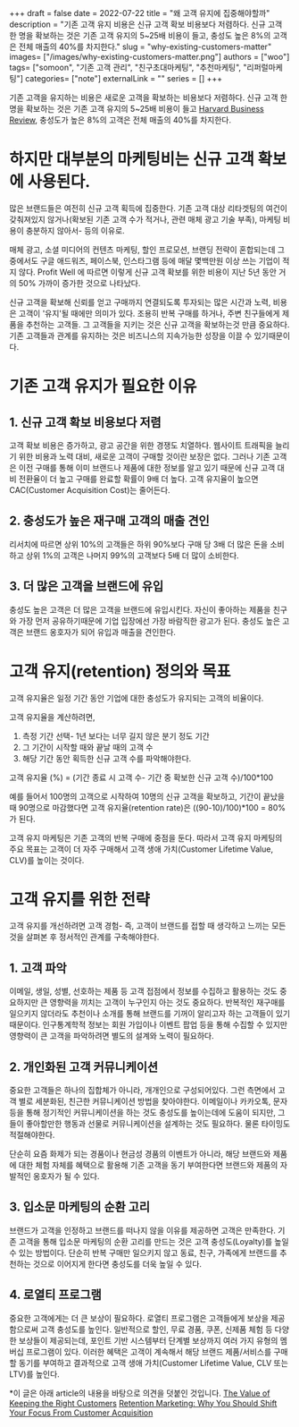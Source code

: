 +++ 
draft = false
date = 2022-07-22
title = "왜 고객 유지에 집중해야할까"
description = "기존 고객 유지 비용은 신규 고객 확보 비용보다 저렴하다. 신규 고객 한 명을 확보하는 것은 기존 고객 유지의 5~25배 비용이 들고, 충성도 높은 8%의 고객은 전체 매출의 40%를 차지한다."
slug = "why-existing-customers-matter"
images= ["/images/why-existing-customers-matter.png"]
authors = ["woo"]
tags= ["somoon", "기존 고객 관리", "친구초대마케팅", "추천마케팅", "리퍼럴마케팅"]
categories= ["note"]
externalLink = ""
series = []
+++

기존 고객을 유지하는 비용은 새로운 고객을 확보하는 비용보다 저렴하다. 신규 고객 한 명을 확보하는 것은 기존 고객 유지의 5~25배 비용이 들고 [Harvard Business Review](https://hbr.org/2014/10/the-value-of-keeping-the-right-customers), 충성도가 높은 8%의 고객은 전체 매출의 40%를 차지한다.

# 하지만 대부분의 마케팅비는 신규 고객 확보에 사용된다.
많은 브랜드들은 여전히 신규 고객 획득에 집중한다. 기존 고객 대상 리타겟팅의 여건이 갖춰져있지 않거나(확보된 기존 고객 수가 적거나, 관련 매체 광고 기술 부족), 마케팅 비용이 충분하지 않아서- 등의 이유로.

매체 광고, 소셜 미디어의 컨텐츠 마케팅, 할인 프로모션, 브랜딩 전략이 혼합되는데 그 중에서도 구글 애드워즈, 페이스북, 인스타그램 등에 매달 몇백만원 이상 쓰는 기업이 적지 않다. Profit Well 에 따르면 이렇게 신규 고객 확보를 위한 비용이 지난 5년 동안 거의 50% 가까이 증가한 것으로 나타났다. 

신규 고객을 확보해 신뢰를 얻고 구매까지 연결되도록 투자되는 많은 시간과 노력, 비용은 고객이 '유지'될 때에만 의미가 있다. 조용히 반복 구매를 하거나, 주변 친구들에게 제품을 추천하는 고객들. 그 고객들을 지키는 것은 신규 고객을 확보하는것 만큼 중요하다. 기존 고객들과 관계를 유지하는 것은 비즈니스의 지속가능한 성장을 이끌 수 있기때문이다.

# 기존 고객 유지가 필요한 이유
## 1. 신규 고객 확보 비용보다 저렴
고객 확보 비용은 증가하고, 광고 공간을 위한 경쟁도 치열하다. 웹사이트 트래픽을 늘리기 위한 비용과 노력 대비, 새로운 고객이 구매할 것이란 보장은 없다. 그러나 기존 고객은 이전 구매를 통해 이미 브랜드나 제품에 대한 정보를 알고 있기 때문에 신규 고객 대비 전환율이 더 높고 구매를 완료할 확률이 9배 더 높다. 고객 유지율이 높으면 CAC(Customer Acquisition Cost)는 줄어든다.

## 2. 충성도가 높은 재구매 고객의 매출 견인
리서치에 따르면 상위 10%의 고객들은 하위 90%보다 구매 당 3배 더 많은 돈을 소비하고 상위 1%의 고객은 나머지 99%의 고객보다 5배 더 많이 소비한다.  

## 3. 더 많은 고객을 브랜드에 유입
충성도 높은 고객은 더 많은 고객을 브랜드에 유입시킨다. 자신이 좋아하는 제품을 친구와 가장 먼저 공유하기때문에 기업 입장에선 가장 바람직한 광고가 된다. 충성도 높은 고객은 브랜드 옹호자가 되어 유입과 매출을 견인한다.

# 고객 유지(retention) 정의와 목표
고객 유지율은 일정 기간 동안 기업에 대한 충성도가 유지되는 고객의 비율이다. 

고객 유지율을 계산하려면,
1) 측정 기간 선택- 1년 보다는 너무 길지 않은 분기 정도 기간
2) 그 기간이 시작할 때와 끝날 때의 고객 수
3) 해당 기간 동안 획득한 신규 고객 수를 파악해야한다.

고객 유지율 (%)  = (기간 종료 시 고객 수- 기간 중 확보한 신규 고객 수)/100*100

예를 들어서 100명의 고객으로 시작하여 10명의 신규 고객을 확보하고, 기간이 끝났을 때 90명으로 마감했다면 고객 유지율(retention rate)은 ((90-10)/100)*100 = 80% 가 된다. 

고객 유지 마케팅은 기존 고객의 반복 구매에 중점을 둔다. 따라서 고객 유지 마케팅의 주요 목표는 고객이 더 자주 구매해서 고객 생애 가치(Customer Lifetime Value, CLV)를 높이는 것이다.

# 고객 유지를 위한 전략
고객 유지를 개선하려면 고객 경험- 즉, 고객이 브랜드를 접할 때 생각하고 느끼는 모든 것을 살펴본 후 정서적인 관계를 구축해야한다. 

## 1. 고객 파악
이메일, 생일, 성별, 선호하는 제품 등 고객 접점에서 정보를 수집하고 활용하는 것도 중요하지만 큰 영향력을 끼치는 고객이 누구인지 아는 것도 중요하다. 반복적인 재구매를 일으키지 않더라도 추천이나 소개를 통해 브랜드를 기꺼이 알리고자 하는 고객들이 있기 때문이다. 인구통계학적 정보는 회원 가입이나 이벤트 팝업 등을 통해 수집할 수 있지만 영향력이 큰 고객을 파악하려면 별도의 설계와 노력이 필요하다. 

## 2. 개인화된 고객 커뮤니케이션
중요한 고객들은 하나의 집합체가 아니라, 개개인으로 구성되어있다. 그런 측면에서 고객 별로 세분화된, 친근한 커뮤니케이션 방법을 찾아야한다. 이메일이나 카카오톡, 문자 등을 통해 정기적인 커뮤니케이션을 하는 것도 충성도를 높이는데에 도움이 되지만, 그들이 좋아할만한 행동과 선물로 커뮤니케이션을 설계하는 것도 필요하다. 물론 타이밍도 적절해야한다.

단순히 요즘 화제가 되는 경품이나 현금성 경품의 이벤트가 아니라, 해당 브랜드와 제품에 대한 체험 자체를 혜택으로 활용해 기존 고객을 동기 부여한다면 브랜드와 제품의 자발적인 옹호자가 될 수 있다. 

## 3. 입소문 마케팅의 순환 고리
브랜드가 고객을 인정하고 브랜드를 떠나지 않을 이유를 제공하면 고객은 만족한다. 기존 고객을 통해 입소문 마케팅의 순환 고리를 만드는 것은 고객 충성도(Loyalty)를 높일 수 있는 방법이다. 단순히 반복 구매만 일으키지 않고 동료, 친구, 가족에게 브랜드를 추천하는 것으로 이어지게 한다면 충성도를 더욱 높일 수 있다. 

## 4. 로열티 프로그램
중요한 고객에게는 더 큰 보상이 필요하다. 로열티 프로그램은 고객들에게 보상을 제공함으로써 고객 충성도를 높인다. 일반적으로 할인, 무료 경품, 쿠폰, 신제품 체험 등 다양한 보상들이 제공되는데, 포인트 기반 시스템부터 단계별 보상까지 여러 가지 유형의 멤버십 프로그램이 있다. 이러한 혜택은 고객이 계속해서 해당 브랜드 제품/서비스를 구매할 동기를 부여하고 결과적으로 고객 생애 가치(Customer Lifetime Value, CLV 또는 LTV)를 높인다. 

*이 글은 아래 article의 내용을 바탕으로 의견을 덧붙인 것입니다.
[The Value of Keeping the Right Customers](https://hbr.org/2014/10/the-value-of-keeping-the-right-customers)
[Retention Marketing: Why You Should Shift Your Focus From Customer Acquisition](https://www.bigcommerce.com/blog/retention-marketing/#conclusion)


<!-- <hr><p>리퍼럴 마케팅 솔루션 <a href="https://somoon.io" rel="noreferrer">somoon</a>을 사용해서 고객 경험에 투자를 시작하세요. 간단한 친구 초대 프로그램은 기존 고객을 통해 새로운 고객을 확보할 수 있는 기회를 제공합니다. </p><div class="kg-card kg-button-card kg-align-left"><a href="https://tally.so#tally-open=waex9Z&amp;tally-layout=modal&amp;tally-emoji-text=📩&amp;tally-emoji-animation=wave" class="kg-btn kg-btn-accent">문의 남기기</a></div> -->


<iframe
    data-tally-src="https://tally.so/embed/3jpLo9?hideTitle=1&transparentBackground=1&dynamicHeight=1"
    loading="lazy"
    width="100%"
    height="200"
    frameborder="0"
    marginheight="0"
    marginwidth="0"
    title="wooworks 메시지와 구독 신청"
  ></iframe>
  <script>
    var d = document,
      w = "https://tally.so/widgets/embed.js",
      v = function () {
        if (typeof Tally !== "undefined") Tally.loadEmbeds();
        else
          d.querySelectorAll("iframe[data-tally-src]:not([src])")
            .forEach(function (e) {
              e.src = e.dataset.tallySrc;
            });
      };
    if (typeof Tally !== "undefined") v();
    else if (d.querySelector('script[src="' + w + '"]') == null) {
      var s = d.createElement("script");
      s.src = w;
      s.onload = v;
      s.onerror = v;
      d.body.appendChild(s);
    }
  </script>